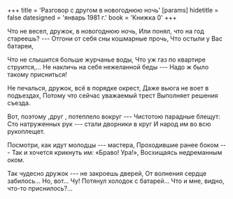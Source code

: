 +++
title = 'Разговор с другом в новогоднюю ночь'
[params]
  hidetitle = false
  datesigned = 'январь 1981 г.'
  book = 'Книжка 0'
+++
<!-- Разговор с другом в новогоднюю ночь -->

Что не весел, дружок, в новогоднюю ночь,
Или понял, что на год стареешь? ---
Отгони от себя сны кошмарные прочь,
Что остыли у Вас батареи,

Что не слышится больше журчанье воды,<!-- Исправление автора: Что не слышится звон и журчанье воды, -->
Что уж газ по квартире струится,...
Не накличь на себя нежеланной беды ---
Надо ж было такому присниться!

Не печалься, дружок, всё в порядке окрест,
Даже вьюга не воет в подъездах,
Потому что сейчас уважаемый трест
Выполняет решения съезда.

Вот, поэтому ,друг , потеплело вокруг ---
Чистотою парадные блещут:
Сто натруженных рук --- стали дворники в круг
И народ им во всю рукоплещет.

Посмотри, как идут молодцы --- мастера,
Проходившие ранее боком ---
Так и хочется крикнуть им: «Браво! Ура!»,
Восхищаясь недреманным оком.

Так чудесно дружок --- не закроешь дверей,
От волнения сердце забилось...
Но, вот... Чу! Потянул холодок с батарей...
Что и мне, видно, что-то приснилось?...
<!-- [АвтИспр- Неужели и мне это снилось?...] -->

<!-- январь 1981 г. -->
<!-- Книжка 0 -->
<!-- Книжка 2 -->
